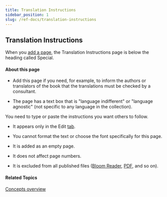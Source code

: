 ```yaml
---
title: Translation Instructions
sidebar_position: 1
slug: /ref-docs/translation-instructions
---
```


## Translation Instructions

When you [add a page](../Tasks/Edit_tasks/Add_a_page.md), the Translation Instructions page is below the heading called Special.

#### About this page

-   Add this page if you need, for example, to inform the authors or translators of the book that the translations must be checked by a consultant.
    

-   The page has a text box that is "language indifferent" or "language agnostic" (not specific to any language in the collection).
    

You need to type or paste the instructions you want others to follow.

-   It appears only in the Edit [tab](../User_Interface/Tabs/Tabs_overview.md).
    
-   You cannot format the text or choose the font specifically for this page.
    
-   It is added as an empty page.
    

-   It does not affect page numbers.
    
-   It is excluded from all published files ([Bloom Reader](Bloom_Reader_App.md), [PDF](../Tasks/Publish_tasks/Save_PDF_file.md), and so on).
    

#### Related Topics

[Concepts overview](Concepts_overview.md)
